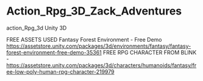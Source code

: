 # Action_Rpg_3D_Zack_Adventures
action_Rpg_3d Unity 3D


FREE ASSETS USED
Fantasy Forest Environment - Free Demo https://assetstore.unity.com/packages/3d/environments/fantasy/fantasy-forest-environment-free-demo-35361
FREE RPG CHARACTER FROM BLINK - https://assetstore.unity.com/packages/3d/characters/humanoids/fantasy/free-low-poly-human-rpg-character-219979
